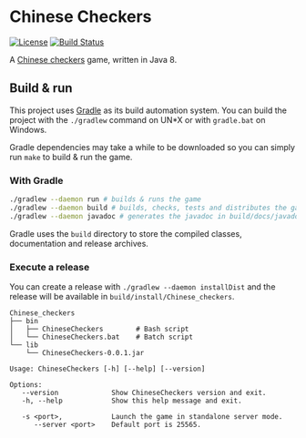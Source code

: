 # Chinese Checkers
[![License](http://img.shields.io/badge/License-MIT-brightgreen.svg)](LICENSE)
[![Build Status](https://travis-ci.org/CopyrightInfringement/ChineseCheckers.svg?branch=master)](https://travis-ci.org/CopyrightInfringement/ChineseCheckers)

A [Chinese checkers][wiki_cc] game, written in Java 8.

## Build & run
This project uses [Gradle][gradle] as its build automation system. You can build the project with the `./gradlew` command on UN\*X or with `gradle.bat` on Windows.

Gradle dependencies may take a while to be downloaded so you can simply run `make` to build & run the game.

### With Gradle

```sh
./gradlew --daemon run # builds & runs the game
./gradlew --daemon build # builds, checks, tests and distributes the game
./gradlew --daemon javadoc # generates the javadoc in build/docs/javadoc
```

Gradle uses the `build` directory to store the compiled classes, documentation and release archives.

### Execute a release
You can create a release with `./gradlew --daemon installDist` and the release will be available in `build/install/Chinese_checkers`.

```
Chinese_checkers
├── bin
│   ├── ChineseCheckers        # Bash script
│   └── ChineseCheckers.bat    # Batch script
└── lib
    └── ChineseCheckers-0.0.1.jar
```

```
Usage: ChineseCheckers [-h] [--help] [--version]

Options:
   --version             Show ChineseCheckers version and exit.
   -h, --help            Show this help message and exit.

   -s <port>,            Launch the game in standalone server mode.
      --server <port>    Default port is 25565.
```

[wiki_cc]: https://en.wikipedia.org/wiki/Chinese_checkers
[gradle]: https://gradle.org/

